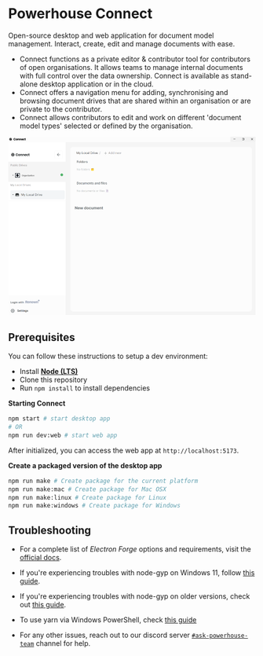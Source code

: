 # Powerhouse Connect

Open-source desktop and web application for document model management.
Interact, create, edit and manage documents with ease.

- Connect functions as a private editor & contributor tool for contributors of open organisations. It allows teams to manage internal documents with full control over the data ownership. Connect is available as stand-alone desktop application or in the cloud.
- Connect offers a navigation menu for adding, synchronising and browsing document drives that are shared within an organisation or are private to the contributor.
- Connect allows contributors to edit and work on different 'document model types' selected or defined by the organisation.

![app](./.github/app.png)

## Prerequisites

You can follow these instructions to setup a dev environment:

- Install [**Node (LTS)**](https://nodejs.org/en/download/)
- Clone this repository
- Run `npm install` to install dependencies

**Starting Connect**

```bash
npm start # start desktop app
# OR
npm run dev:web # start web app
```

After initialized, you can access the web app at `http://localhost:5173`.

**Create a packaged version of the desktop app**

```bash
npm run make # Create package for the current platform
npm run make:mac # Create package for Mac OSX
npm run make:linux # Create package for Linux
npm run make:windows # Create package for Windows
```

## Troubleshooting

- For a complete list of *Electron Forge* options and requirements, visit the [official docs](https://github.com/electron-userland/electron-forge#usage).

- If you're experiencing troubles with node-gyp on Windows 11, follow [this guide](https://devkimchi.com/2021/11/26/troubleshooting-node-gyp-package-on-windows11/).

- If you're experiencing troubles with node-gyp on older versions, check out [this guide](https://spin.atomicobject.com/2019/03/27/node-gyp-windows/).

- To use yarn via Windows PowerShell, check [this guide](https://bobbyhadz.com/blog/yarn-cannot-be-loaded-running-scripts-disabled)

- For any other issues, reach out to our discord server [`#ask-powerhouse-team`](https://discord.com/channels/815917281728659516/883285185595047937) channel for help.
